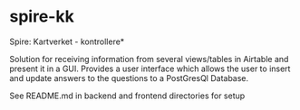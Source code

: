# spire-kk

Spire: Kartverket - kontrollere*

Solution for receiving information from several views/tables in Airtable and present it in a GUI. 
Provides a user interface which allows the user to insert and update answers to the questions to a PostGresQl Database.

See README.md in backend and frontend directories for setup
